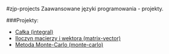 #zjp-projects
Zaawansowane języki programowania - projekty.

###Projekty:

* [Całka (integral)](./integral)
* [Iloczyn macierzy i wektora (matrix-vector)](./matrix-vector)
* [Metoda Monte-Carlo (monte-carlo)](./monte-carlo)
